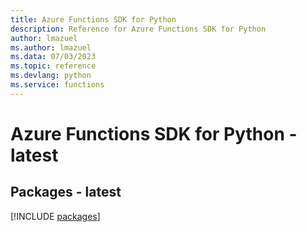 ```yaml
---
title: Azure Functions SDK for Python
description: Reference for Azure Functions SDK for Python
author: lmazuel
ms.author: lmazuel
ms.data: 07/03/2023
ms.topic: reference
ms.devlang: python
ms.service: functions
---
```

# Azure Functions SDK for Python - latest
## Packages - latest
[!INCLUDE [packages](functions-index.md)]